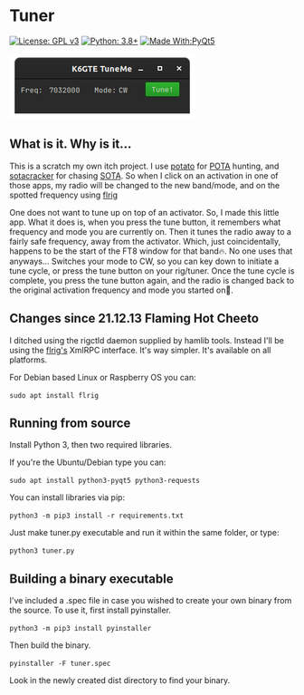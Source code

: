 # Tuner
[![License: GPL v3](https://img.shields.io/github/license/mbridak/Tuner)](https://opensource.org/licenses/MIT)  [![Python: 3.8+](https://img.shields.io/badge/python-3.8+-blue.svg)](https://www.python.org/downloads/)  [![Made With:PyQt5](https://img.shields.io/badge/Made%20with-PyQt5-red)](https://pypi.org/project/PyQt5/)

![Tuner screenshot](pic/screen.png)

## What is it. Why is it...

This is a scratch my own itch project. I use [potato](https://github.com/mbridak/potato) for [POTA](https://pota.app/#/) hunting, and [sotacracker](https://github.com/mbridak/sotacracker) for chasing [SOTA](https://www.sota.org.uk/).
So when I click on an activation in one of those apps, my radio will be changed to the new band/mode, and on the spotted frequency using [flrig](http://w1hkj.com/files/flrig/) 

One does not want to tune up on top of an activator. So, I made this little app. What it does is, when you press the tune button, it remembers what frequency and mode you are currently on. Then it tunes the radio away to a fairly safe frequency, away from the activator. Which, just coincidentally, happens to be the start of the FT8 window for that band:fire:. No one uses that anyways...
Switches your mode to CW, so you can key down to initiate a tune cycle, or press the tune button on your rig/tuner.
Once the tune cycle is complete, you press the tune button again, and the radio is changed back to the original activation frequency and mode you started on:beers:.

## Changes since 21.12.13 Flaming Hot Cheeto

I ditched using the rigctld daemon supplied by hamlib tools. Instead I'll be using the [flrig's](http://w1hkj.com/files/flrig/) XmlRPC interface. It's way simpler. It's available on all platforms.

For Debian based Linux or Raspberry OS you can:

`sudo apt install flrig`

## Running from source

Install Python 3, then two required libraries.

If you're the Ubuntu/Debian type you can:

`sudo apt install python3-pyqt5 python3-requests`

You can install libraries via pip:

`python3 -m pip3 install -r requirements.txt`

Just make tuner.py executable and run it within the same folder, or type:

`python3 tuner.py`

## Building a binary executable

I've included a .spec file in case you wished to create your own binary from the source. To use it, first install pyinstaller.

`python3 -m pip3 install pyinstaller`

Then build the binary.

`pyinstaller -F tuner.spec`

Look in the newly created dist directory to find your binary.
